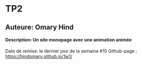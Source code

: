 # TP2

## Auteure: Omary Hind

#### Description: Un site monopage avec une animation animée

Date de remise: le dernier jour de la semaine #15
Github-page : https://hindomary.github.io/1w1/
